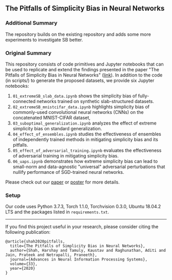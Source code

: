 ## The Pitfalls of Simplicity Bias in Neural Networks

### Additional Summary
The repository builds on the existing repository and adds some more experiments to investigate SB better. 

### Original Summary

This repository consists of code primitives and Jupyter notebooks that can be used to replicate and extend the findings presented in the paper "The Pitfalls of Simplicity Bias in Neural Networks" ([link](https://arxiv.org/abs/2006.07710)). In addition to the code (in scripts/) to generate the proposed datasets, we provide six Jupyter notebooks:

1. ```01_extremeSB_slab_data.ipynb``` shows the simplicity bias of fully-connected networks trained on synthetic slab-structured datasets.
2. ```02_extremeSB_mnistcifar_data.ipynb``` highlights simplicity bias of commonly-used convolutional neural networks (CNNs) on the concatenated MNIST-CIFAR dataset,
3. ```03_suboptimal_generalization.ipynb``` analyzes the effect of extreme simplicity bias on standard generalization.
4. ```04_effect_of_ensembles.ipynb``` studies the effectiveness of ensembles of independently trained methods in mitigating simplicity bias and its pitfalls.
5. ```05_effect_of_adversarial_training.ipynb``` evaluates the effectiveness of adversarial training in mitigating simplicity bias. 
6. ```06_uaps.ipynb``` demonstrates how extreme simplicity bias can lead to small-norm and data-agnostic "universal" adversarial perturbations that nullify performance of SGD-trained neural networks.


Please check out our [paper](https://arxiv.org/abs/2006.07710) or [poster](http://harshay.me/pdf/poster_neurips20_simplicitybias.pdf) for more details.  

###  Setup

Our code uses Python 3.7.3, Torch 1.1.0, Torchvision 0.3.0, Ubuntu 18.04.2 LTS and the packages listed in `requirements.txt`.

---

If you find this project useful in your research, please consider citing the following publication:

```
@article{shah2020pitfalls,
  title={The Pitfalls of Simplicity Bias in Neural Networks},
  author={Shah, Harshay and Tamuly, Kaustav and Raghunathan, Aditi and Jain, Prateek and Netrapalli, Praneeth},
  journal={Advances in Neural Information Processing Systems},
  volume={33},
  year={2020}
}
```

